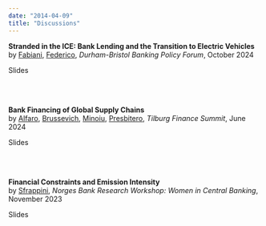 ```yaml
---
date: "2014-04-09"
title: "Discussions"
---
```


**Stranded in the ICE: Bank Lending and the Transition to Electric Vehicles**<br>
by <u>Fabiani</u>, <u>Federico</u>, <i>Durham-Bristol Banking Policy Forum</i>, October 2024

<buttonPDF onclick="dis3()">Slides</buttonPDF>

<br><br />

**Bank Financing of Global Supply Chains**<br>
by <u>Alfaro</u>, <u>Brussevich</u>, <u>Minoiu</u>, <u>Presbitero</u>, <i>Tilburg Finance Summit</i>, June 2024

<buttonPDF onclick="dis2()">Slides</buttonPDF>

<br><br />

**Financial Constraints and Emission Intensity**<br>
by <u>Sfrappini</u>, <i>Norges Bank Research Workshop: Women in Central Banking</i>, November 2023

<buttonPDF onclick="dis1()">Slides</buttonPDF>
